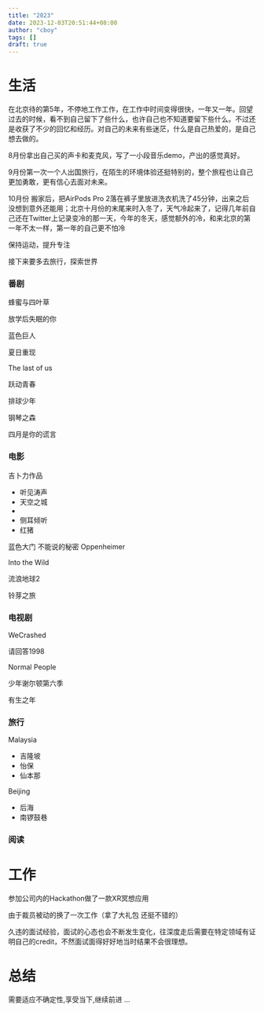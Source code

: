 ```yaml
---
title: "2023"
date: 2023-12-03T20:51:44+08:00
author: "cboy"
tags: []
draft: true
---
```


# 生活
在北京待的第5年，不停地工作工作，在工作中时间变得很快，一年又一年。回望过去的时候，看不到自己留下了些什么，也许自己也不知道要留下些什么。不过还是收获了不少的回忆和经历。对自己的未来有些迷茫，什么是自己热爱的，是自己想去做的。

8月份拿出自己买的声卡和麦克风，写了一小段音乐demo，产出的感觉真好。

9月份第一次一个人出国旅行，在陌生的环境体验还挺特别的，整个旅程也让自己更加勇敢，更有信心去面对未来。

10月份 搬家后，把AirPods Pro 2落在裤子里放进洗衣机洗了45分钟，出来之后没想到意外还能用；北京十月份的末尾来时入冬了，天气冷起来了，记得几年前自己还在Twitter上记录变冷的那一天，今年的冬天，感觉额外的冷，和来北京的第一年不太一样，第一年的自己更不怕冷

保持运动，提升专注

接下来要多去旅行，探索世界

### 番剧

蜂蜜与四叶草

放学后失眠的你

蓝色巨人

夏日重现

The last of us

跃动青春

排球少年

钢琴之森

四月是你的谎言

### 电影

吉卜力作品

- 听见涛声
- 天空之城
- 
- 侧耳倾听
- 红猪

蓝色大门
不能说的秘密
Oppenheimer

Into the Wild

流浪地球2

铃芽之旅

### 电视剧

WeCrashed

请回答1998

Normal People

少年谢尔顿第六季

有生之年

### 旅行

Malaysia
 - 吉隆坡
 - 怡保
 - 仙本那

Beijing
- 后海
- 南锣鼓巷

### 阅读

# 工作

参加公司内的Hackathon做了一款XR冥想应用

由于裁员被动的换了一次工作（拿了大礼包 还挺不错的）

久违的面试经验，面试的心态也会不断发生变化，往深度走后需要在特定领域有证明自己的credit，不然面试面得好好地当时结果不会很理想。

# 总结

需要适应不确定性,享受当下,继续前进 ...